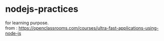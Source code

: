 # nodejs-practices
for learning purpose.  
from : https://openclassrooms.com/courses/ultra-fast-applications-using-node-js
